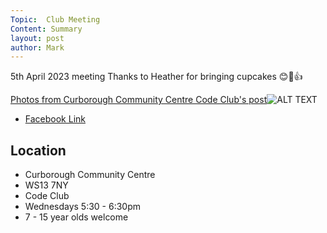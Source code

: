```yaml
---
Topic:  Club Meeting
Content: Summary
layout: post
author: Mark
---
```

5th April 2023 meeting
Thanks to Heather for bringing cupcakes 
😊🧁👍

[Photos from Curborough Community Centre Code Club's post](https://www.facebook.com/720665616418529/posts/730700122081745)![ALT TEXT](https://scontent.fbhx6-1.fna.fbcdn.net/v/t39.30808-6/336571270_601517394953199_1475816929112058256_n.jpg?stp=dst-jpg_p720x720&_nc_cat=101&ccb=1-7&_nc_sid=5f2048&_nc_ohc=4ul06cEWp8cAX8t9kNw&_nc_ht=scontent.fbhx6-1.fna&edm=AKK4YLsEAAAA&oh=00_AfBbWqoyZmwef4vyNyk3SI2IwAwgsS3NaKrcw_OAMjjhMA&oe=652BEEF0)

* [Facebook Link](https://www.facebook.com/720665616418529/posts/730700122081745)

## Location

* Curborough Community Centre
* WS13 7NY
* Code Club
* Wednesdays 5:30 - 6:30pm
* 7 - 15 year olds welcome

